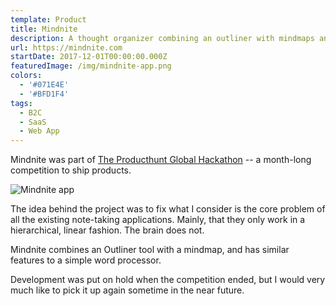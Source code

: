 ```yaml
---
template: Product
title: Mindnite
description: A thought organizer combining an outliner with mindmaps and a notepad.
url: https://mindnite.com
startDate: 2017-12-01T00:00:00.000Z
featuredImage: /img/mindnite-app.png
colors:
  - '#071E4E'
  - '#BFD1F4'
tags:
  - B2C
  - SaaS
  - Web App
---
```


Mindnite was part of [The Producthunt Global Hackathon](https://blog.producthunt.com/the-product-hunt-global-hackathon-join-us-1cdee25c9608) -- a month-long competition to ship products.

![Mindnite app](/img/mindnite-app.png)

The idea behind the project was to fix what I consider is the core problem of all the existing note-taking applications. Mainly, that they only work in a hierarchical, linear fashion. The brain does not.

Mindnite combines an Outliner tool with a mindmap, and has similar features to a simple word processor.

Development was put on hold when the competition ended, but I would very much like to pick it up again sometime in the near future.
